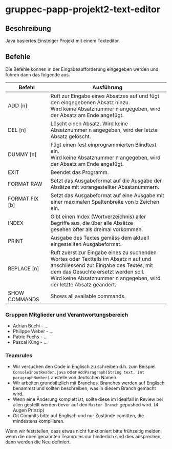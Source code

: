 # gruppec-papp-projekt2-text-editor

## Beschreibung

Java basiertes Einsteiger Projekt mit einem Texteditor. 

## Befehle

Die Befehle können in der Eingabeaufforderung eingegeben werden und führen dann das folgende aus.

|     Befehl    | Ausführung |
| ------------- | ------------- |
| ADD [n]       | Ruft zur Eingabe eines Absatzes auf und fügt den eingegebenen Absatz hinzu. <br> Wird keine Absatznummer n angegeben, wird der Absatz am Ende angefügt. |
| DEL [n]       | Löscht einen Absatz. Wird keine Absatznummer n angegeben, wird der letzte Absatz gelöscht.   |
| DUMMY [n]     | Fügt einen fest einprogrammierten Blindtext ein. <br> Wird keine Absatznummer n angegeben, wird der Absatz am Ende angefügt. |
| EXIT          | Beendet das Programm. |
| FORMAT RAW    | Setzt das Ausgabeformat auf die Ausgabe der Absätze mit vorangestellter Absatznummern.|
| FORMAT FIX [b]| Setzt das Ausgabeformat auf eine Ausgabe mit einer maximalen Spaltenbreite von b Zeichen ein.|
| INDEX         | Gibt einen Index (Wortverzeichnis) aller Begriffe aus, die über alle Absätze <br> gesehen öfter als dreimal vorkommen.|
| PRINT         | Ausgabe des Textes gemäss dem aktuell eingestellten Ausgabeformat.|
| REPLACE [n]   | Ruft zuerst zur Eingabe eines zu suchenden Wortes oder Textteils im Absatz n auf und <br> anschliessend zur Eingabe des Textes, mit dem das Gesuchte ersetzt werden soll. <br> Wird keine Absatznummer n angegeben, wird der letzte Absatz geändert.|
| SHOW COMMANDS | Shows all available commands.|


### Gruppen Mitglieder und Verantwortungsbereich

* Adrian Büchi - ...
* Philippe Weber - ...
* Patric Fuchs - ...
* Pascal Küng - ...


### Teamrules

* Wir versuchen den Code in Englisch zu schreiben d.h. zum Beispiel `ConsoleInputReader.java` oder `AddParagraph(String text, int paragraphNumber)` anstelle von deutschen Namen.
* Wir arbeiten grundsätzlich mit Branches. Branches werden auf Englisch benammst und sollten beschreiben, was in diesem Branch gemacht wird. 
* Wenn eine Änderung komplett ist, sollte diese im Idealfall in Review bei allen gestellt werden bevor auf den `Master Branch` gepushed wird. (4 Augen Prinzip)
* Git Commits bitte auf Englisch und nur Zustände comitten, die mindestens kompilieren.

Wenn wir feststellen, dass etwas nicht funktioniert bitte frühzeitig melden, wenn die oben genannten Teamrules nur hinderlich sind dies ansprechen, dann werden die Neu definiert.
